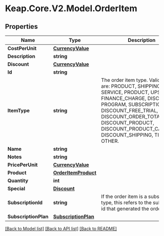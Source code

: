 # Keap.Core.V2.Model.OrderItem

## Properties

Name | Type | Description | Notes
------------ | ------------- | ------------- | -------------
**CostPerUnit** | [**CurrencyValue**](CurrencyValue.md) |  | [optional] 
**Description** | **string** |  | [optional] 
**Discount** | [**CurrencyValue**](CurrencyValue.md) |  | [optional] 
**Id** | **string** |  | [optional] 
**ItemType** | **string** | The order item type. Valid values are: PRODUCT, SHIPPING, TAX, SERVICE, PRODUCT, UPSELL, FINANCE_CHARGE, DISCOUNT, PROGRAM, SUBSCRIPTION, DISCOUNT_FREE_TRIAL, DISCOUNT_ORDER_TOTAL, DISCOUNT_PRODUCT, DISCOUNT_PRODUCT_CATEGORY, DISCOUNT_SHIPPING, TIP, OTHER. | [optional] 
**Name** | **string** |  | [optional] 
**Notes** | **string** |  | [optional] 
**PricePerUnit** | [**CurrencyValue**](CurrencyValue.md) |  | [optional] 
**Product** | [**OrderItemProduct**](OrderItemProduct.md) |  | [optional] 
**Quantity** | **int** |  | [optional] 
**Special** | [**Discount**](Discount.md) |  | [optional] 
**SubscriptionId** | **string** | If the order item is a subscription type, this refers to the subscription id that generated the order. | [optional] 
**SubscriptionPlan** | [**SubscriptionPlan**](SubscriptionPlan.md) |  | [optional] 

[[Back to Model list]](../README.md#documentation-for-models) [[Back to API list]](../README.md#documentation-for-api-endpoints) [[Back to README]](../README.md)

